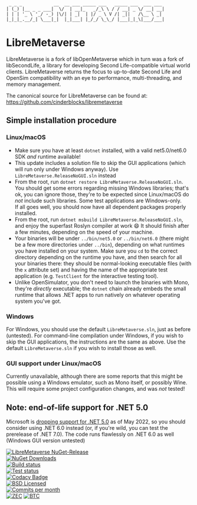 ```
 _ _ _            __  __ ___ _____ ___   _____ ___  ___ ___ 
| (_) |__ _ _ ___|  \/  | __|_   _/_\ \ / / __| _ \/ __| __|
| | | '_ \ '_/ -_) |\/| | _|  | |/ _ \ V /| _||   /\__ \ _| 
|_|_|_.__/_| \___|_|  |_|___| |_/_/ \_\_/ |___|_|_\|___/___|
```
LibreMetaverse
===============================================================================
LibreMetaverse is a fork of libOpenMetaverse which in turn was a fork of
libSecondLife, a library for developing Second Life-compatible virtual world
clients. LibreMetaverse returns the focus to up-to-date Second Life and OpenSim
compatibility with an eye to performance, multi-threading, and memory management.

The canonical source for LibreMetaverse can be found at:
https://github.com/cinderblocks/libremetaverse

## Simple installation procedure

### Linux/macOS

- Make sure you have at least `dotnet` installed, with a valid net5.0/net6.0 SDK _and_ runtime available!
- This update includes a solution file to skip the GUI applications (which will run only under Windows anyway). Use `LibreMetaverse.ReleaseNoGUI.sln` instead
- From the root, run `dotnet restore LibreMetaverse.ReleaseNoGUI.sln`. You should get some errors regarding missing Windows libraries; that's ok, you can ignore those, they're to be expected since Linux/macOS do _not_ include such libraries. Some test applications are Windows-only.  
If all goes well, you should now have all dependent packages properly installed.
- From the root, run `dotnet msbuild LibreMetaverse.ReleaseNoGUI.sln`, and enjoy the superfast Roslyn compiler at work 😄 It should finish after a few minutes, depending on the speed of your machine.
- Your binaries will be under `../bin/net5.0` or `../bin/net6.0` (there might be a few more directories under `../bin`), depending on what runtimes you have installed on your system. Make sure you `cd` to the correct directory depending on the runtime you have, and then search for all your binaries there: they should be normal-looking executable files (with the `x` attribute set) and having the name of the appropriate test application (e.g. `TestClient` for the interactive testing tool).
- Unlike OpenSimulator, you don't need to launch the binaries with Mono, they're _directly_ executable; the `dotnet` chain already embeds the small runtime that allows .NET apps to run natively on whatever operating system you've got.

### Windows

For Windows, you should use the default `LibreMetaverse.sln`, just as before (untested). For command-line compilation under Windows, if you wish to skip the GUI applications, the instructions are the same as above. Use the default `LibreMetaverse.sln` if you wish to install those as well.

### GUI support under Linux/macOS

Currently unavailable, although there are some reports that this might be possible using a Windows emulator, such as Mono itself, or possibly Wine. This will require some project configuration changes, and was _not_ tested!

## Note: end-of-life support for .NET 5.0

Microsoft is [dropping support for .NET 5.0](https://devblogs.microsoft.com/dotnet/dotnet-5-end-of-support-update/) as of May 2022, so you should consider using .NET 6.0 instead (or, if you're wild, you can test the prerelease of .NET 7.0). The code runs flawlessly on .NET 6.0 as well (Windows GUI version untested)

[![LibreMetaverse NuGet-Release](https://img.shields.io/nuget/v/libremetaverse.svg?label=LibreMetaverse)](https://www.nuget.org/packages/LibreMetaverse/)  
[![NuGet Downloads](https://img.shields.io/nuget/dt/LibreMetaverse?label=NuGet%20downloads)](https://www.nuget.org/packages/LibreMetaverse/)  
[![Build status](https://ci.appveyor.com/api/projects/status/pga5w0qken2k2nnl?svg=true)](https://ci.appveyor.com/project/cinderblocks57647/libremetaverse-ksbcr)  
[![Test status](https://img.shields.io/appveyor/tests/cinderblocks57647/libremetaverse-ksbcr?compact_message&svg=true)](https://ci.appveyor.com/project/cinderblocks57647/libremetaverse-ksbcr)  
[![Codacy Badge](https://app.codacy.com/project/badge/Grade/1cb97cd799c64ba49e2721f2ddda56ab)](https://www.codacy.com/gh/cinderblocks/libremetaverse/dashboard?utm_source=github.com&amp;utm_medium=referral&amp;utm_content=cinderblocks/libremetaverse&amp;utm_campaign=Badge_Grade)  
[![BSD Licensed](https://img.shields.io/github/license/cinderblocks/libremetaverse)](https://github.com/cinderblocks/libremetaverse/blob/master/LICENSE.txt)  
[![Commits per month](https://img.shields.io/github/commit-activity/m/cinderblocks/libremetaverse/master)](https://www.github.com/cinderblocks/libremetaverse/)  
[![ZEC](https://img.shields.io/keybase/zec/cinder)](https://keybase.io/cinder) [![BTC](https://img.shields.io/keybase/btc/cinder)](https://keybase.io/cinder)  

